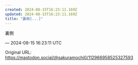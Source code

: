 ```yaml
---
created: 2024-08-15T16:23:11.169Z
updated: 2024-08-15T16:23:11.169Z
title: "裏側[...]"
---
```


<p>裏側</p>

&mdash; 2024-08-15 16:23:11 UTC

Original URL: https://mastodon.social/@sakuramochi0/112966958525327593
